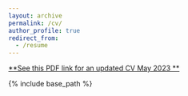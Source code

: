 ```yaml
---
layout: archive
permalink: /cv/
author_profile: true
redirect_from:
  - /resume
---
```


[**See this PDF link for an updated CV May 2023 **](https://github.com/Pulkit-Khandelwal/pulkit-khandelwal.github.io/blob/master/Pulkit_Khandelwal_CV.pdf)

{% include base_path %}

